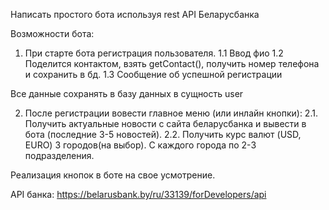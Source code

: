 Написать простого бота используя rest API Беларусбанка

Возможности бота:

1. При старте бота регистрация пользователя. 
	1.1 Ввод фио
	1.2 Поделится контактом, взять getContact(), получить номер телефона и сохранить в бд.
	1.3 Сообщение об успешной регистрации

Все данные сохранять в базу данных в сущность user

2. После регистрации вовести главное меню (или инлайн кнопки):
	2.1. Получить актуальные новости с сайта беларусбанка и вывести в бота (последние 3-5 новостей).
	2.2. Получить курс валют (USD, EURO) 3 городов(на выбор). С каждого города по 2-3 подразделения.

Реализация кнопок в боте на свое усмотрение.

API банка: https://belarusbank.by/ru/33139/forDevelopers/api
